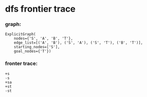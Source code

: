 # dfs frontier trace

### graph:
```
ExplicitGraph(
    nodes={'S', 'A', 'B', 'T'},
    edge_list=[('A', 'B'), ('S', 'A'), ('S', 'T'), ('B', 'T')],
    starting_nodes=['S'],
    goal_nodes={'T'})
```

### fronter trace:
```
+s
-s
+sa
+st
-st
```